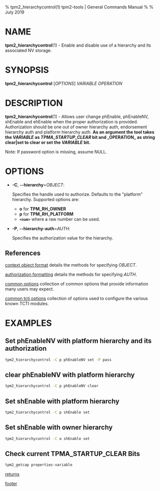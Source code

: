 % tpm2_hierarchycontrol(1) tpm2-tools | General Commands Manual
%
% July 2019

# NAME

**tpm2_hierarchycontrol**(1) - Enable and disable use of a hierarchy and its
associated NV storage.

# SYNOPSIS

**tpm2_hierarchycontrol** [*OPTIONS*] _VARIABLE_ _OPERATION_

# DESCRIPTION

**tpm2_hierarchycontrol**(1) - Allows user change phEnable, phEnableNV, shEnable
and ehEnable when the proper authorization is provided. Authorization should be
one out of owner hierarchy auth, endorsement hierarchy auth and platform
hierarchy auth. **As an argument the tool takes the _VARIABLE_ as
_TPMA\_STARTUP_CLEAR_ bit and \_OPERATION\_ as string clear|set to clear or set
the _VARIABLE_ bit.**

Note: If password option is missing, assume NULL.

# OPTIONS

  * **-C**, **\--hierarchy**=_OBJECT_:

    Specifies the handle used to authorize. Defaults to the "platform" hierarchy.
    Supported options are:
      * **o** for **TPM_RH_OWNER**
      * **p** for **TPM_RH_PLATFORM**
      * **`<num>`** where a raw number can be used.

  * **-P**, **\--hierarchy-auth**=_AUTH_:

    Specifies the authorization value for the hierarchy.

## References

[context object format](common/ctxobj.md) details the methods for specifying
_OBJECT_.

[authorization formatting](common/authorizations.md) details the methods for
specifying _AUTH_.

[common options](common/options.md) collection of common options that provide
information many users may expect.

[common tcti options](common/tcti.md) collection of options used to configure
the various known TCTI modules.

# EXAMPLES

## Set phEnableNV with platform hierarchy and its authorization
```bash
tpm2_hierarchycontrol -C p phEnableNV set -P pass
```

## clear phEnableNV with platform hierarchy
```bash
tpm2_hierarchycontrol -C p phEnableNV clear
```

## Set shEnable with platform hierarchy
```bash
tpm2_hierarchycontrol -C p shEnable set
```

## Set shEnable with owner hierarchy
```bash
tpm2_hierarchycontrol -C o shEnable set
```

## Check current TPMA_STARTUP_CLEAR Bits
```bash
tpm2_getcap properties-variable
```

[returns](common/returns.md)

[footer](common/footer.md)
